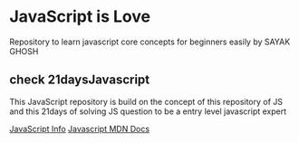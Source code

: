# JavaScript is Love 

Repository to learn javascript core concepts for beginners easily by SAYAK GHOSH 

## check 21daysJavascript

This JavaScript repository is build on the concept of this repository of JS and this 21days of solving JS question to be a entry level javascript expert 

[JavaScript Info](https://javascript.info/)
[Javascript MDN Docs](https://developer.mozilla.org/en-US/docs/Web/JavaScript)
